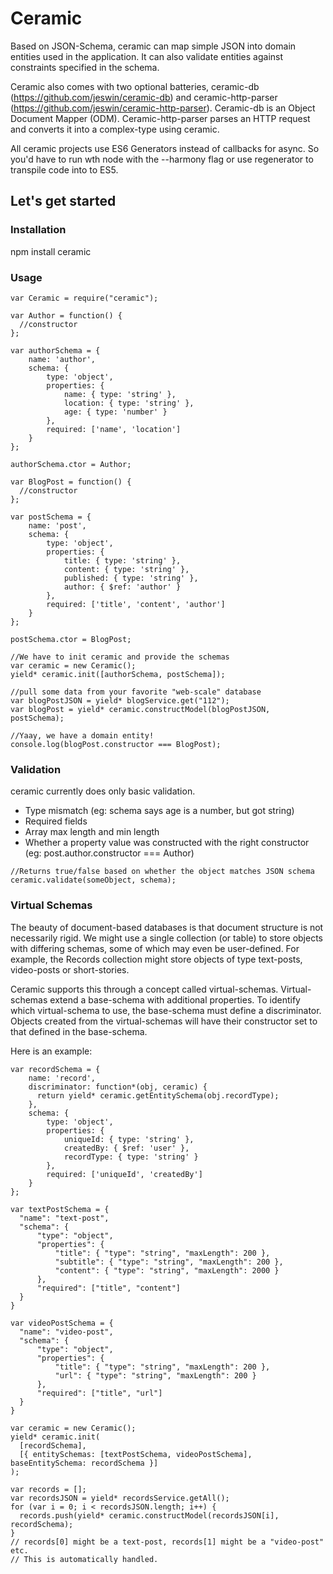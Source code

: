 Ceramic
=======
Based on JSON-Schema, ceramic can map simple JSON into domain entities used in the application. It can also validate entities against constraints specified in the schema.

Ceramic also comes with two optional batteries, ceramic-db (https://github.com/jeswin/ceramic-db) and ceramic-http-parser (https://github.com/jeswin/ceramic-http-parser). Ceramic-db is an Object Document Mapper (ODM). Ceramic-http-parser parses an HTTP request and converts it into a complex-type using ceramic.

All ceramic projects use ES6 Generators instead of callbacks for async. So you'd have to run wth node with the --harmony flag or use regenerator to transpile code into to ES5.

## Let's get started

### Installation
npm install ceramic

### Usage
```
var Ceramic = require("ceramic");

var Author = function() {
  //constructor
};

var authorSchema = {
    name: 'author',
    schema: {
        type: 'object',
        properties: {
            name: { type: 'string' },
            location: { type: 'string' },
            age: { type: 'number' }
        },
        required: ['name', 'location']
    }
};

authorSchema.ctor = Author;

var BlogPost = function() {
  //constructor
};

var postSchema = {
    name: 'post',
    schema: {
        type: 'object',
        properties: {
            title: { type: 'string' },
            content: { type: 'string' },
            published: { type: 'string' },
            author: { $ref: 'author' }
        },
        required: ['title', 'content', 'author']
    }
};

postSchema.ctor = BlogPost;

//We have to init ceramic and provide the schemas
var ceramic = new Ceramic();
yield* ceramic.init([authorSchema, postSchema]);

//pull some data from your favorite "web-scale" database
var blogPostJSON = yield* blogService.get("112");
var blogPost = yield* ceramic.constructModel(blogPostJSON, postSchema);

//Yaay, we have a domain entity!
console.log(blogPost.constructor === BlogPost);
```

### Validation
ceramic currently does only basic validation.
- Type mismatch (eg: schema says age is a number, but got string)
- Required fields
- Array max length and min length
- Whether a property value was constructed with the right constructor (eg: post.author.constructor === Author)

```
//Returns true/false based on whether the object matches JSON schema
ceramic.validate(someObject, schema);
```

### Virtual Schemas

The beauty of document-based databases is that document structure is not necessarily rigid. We might use a single collection (or table) to store objects with differing schemas, some of which may even be user-defined. For example, the Records collection might store objects of type text-posts, video-posts or short-stories.  

Ceramic supports this through a concept called virtual-schemas. Virtual-schemas extend a base-schema with additional properties. To identify which virtual-schema to use, the base-schema must define a discriminator.
Objects created from the virtual-schemas will have their constructor set to that defined in the base-schema.

Here is an example:
```
var recordSchema = {
    name: 'record',
    discriminator: function*(obj, ceramic) {
      return yield* ceramic.getEntitySchema(obj.recordType);
    },
    schema: {
        type: 'object',
        properties: {
            uniqueId: { type: 'string' },
            createdBy: { $ref: 'user' },
            recordType: { type: 'string' }
        },
        required: ['uniqueId', 'createdBy']
    }
};

var textPostSchema = {
  "name": "text-post",
  "schema": {
      "type": "object",
      "properties": {
          "title": { "type": "string", "maxLength": 200 },
          "subtitle": { "type": "string", "maxLength": 200 },
          "content": { "type": "string", "maxLength": 2000 }
      },
      "required": ["title", "content"]
  }
}

var videoPostSchema = {
  "name": "video-post",
  "schema": {
      "type": "object",
      "properties": {
          "title": { "type": "string", "maxLength": 200 },
          "url": { "type": "string", "maxLength": 200 }
      },
      "required": ["title", "url"]
  }
}

var ceramic = new Ceramic();
yield* ceramic.init(
  [recordSchema],
  [{ entitySchemas: [textPostSchema, videoPostSchema], baseEntitySchema: recordSchema }]
);

var records = [];
var recordsJSON = yield* recordsService.getAll();
for (var i = 0; i < recordsJSON.length; i++) {
  records.push(yield* ceramic.constructModel(recordsJSON[i], recordSchema);
}
// records[0] might be a text-post, records[1] might be a "video-post" etc.
// This is automatically handled.
```
